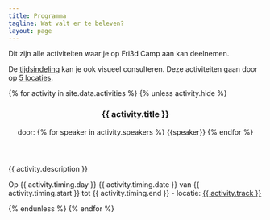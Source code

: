 ```yaml
---
title: Programma
tagline: Wat valt er te beleven?
layout: page
---
```


Dit zijn alle activiteiten waar je op Fri3d Camp aan kan deelnemen.

De <a href="tijdsindeling">tijdsindeling</a> kan je ook visueel consulteren. Deze activiteiten gaan door op <a href="locaties">5 locaties</a>.

<div class="row">
<div class="col-md-12">
{% for activity in site.data.activities %}
  {% unless activity.hide %}
  <article class="contentitem activity" id="{{ activity.title | slugify }}">
    <header>
      <h3>{{ activity.title }}</h3>
      <p>door: {% for speaker in activity.speakers %} <span class="speaker">{{speaker}}</span> {% endfor %}</p>
    </header>
    <p>{{ activity.description }}</p>
    <footer>
      <p>Op {{ activity.timing.day }} {{ activity.timing.date }} van {{ activity.timing.start }} tot {{ activity.timing.end }} - locatie: <a href="locaties#{{ activity.track | remove: "(" | remove: ")" | slugify }}">{{ activity.track }}</a></p>
    </footer>
  </article>
  {% endunless %}
{% endfor %}
</div>
</div>
